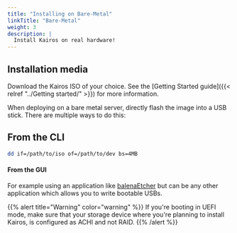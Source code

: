 ```yaml
---
title: "Installing on Bare-Metal"
linkTitle: "Bare-Metal"
weight: 3
description: |
  Install Kairos on real hardware!
---
```


## Installation media

Download the Kairos ISO of your choice. See the [Getting Started guide]({{< relref "../Getting started/" >}}) for more information.

When deploying on a bare metal server, directly flash the image into a USB stick. There are multiple ways to do this:

## From the CLI

```bash
dd if=/path/to/iso of=/path/to/dev bs=4MB
```

#### From the GUI

For example using an application like [balenaEtcher](https://www.balena.io/etcher/) but can be any other application which allows you to write bootable USBs.

{{% alert title="Warning" color="warning" %}}
If you're booting in UEFI mode, make sure that your storage device where you're planning to install Kairos, is configured as ACHI and not RAID.
{{% /alert %}}


